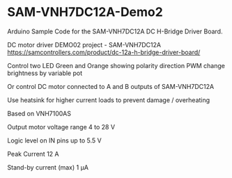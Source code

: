 # SAM-VNH7DC12A-Demo2
Arduino Sample Code for the SAM-VNH7DC12A DC H-Bridge Driver Board. 

DC motor driver DEMO02 project - SAM-VNH7DC12A  https://samcontrollers.com/product/dc-12a-h-bridge-driver-board/

Control two LED Green and Orange showing polarity direction PWM change brightness by variable pot

Or control DC motor connected to A and B outputs of SAM-VNH7DC12A

Use heatsink for higher current loads to prevent damage / overheating

Based on VNH7100AS 

Output motor voltage range	4 to 28 V

Logic level on IN pins	up to 5.5 V

Peak Current	12 A

Stand-by current (max)	1 µA
